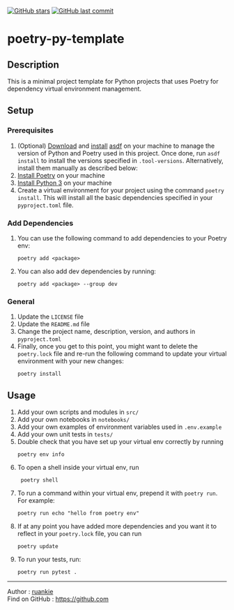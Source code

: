 [![GitHub stars](https://img.shields.io/github/stars/ruankie/poetry-py-template)](https://github.com/ruankie/poetry-py-template/stargazers)
[![GitHub last commit](https://img.shields.io/github/last-commit/ruankie/poetry-py-template)](https://github.com/ruankie/poetry-py-template/commits/main)

# poetry-py-template

## Description

This is a minimal project template for Python projects that uses Poetry for dependency virtual environment management.

## Setup

### Prerequisites
1. (Optional) [Download](https://asdf-vm.com/guide/getting-started.html#_2-download-asdf) and [install](https://asdf-vm.com/guide/getting-started.html#_3-install-asdf) [asdf](https://asdf-vm.com/) on your machine to manage the version of Python and Poetry used in this project. Once done, run `asdf install` to install the versions specified in `.tool-versions`. Alternatively, install them manually as described below:
2. [Install Poetry](https://python-poetry.org/docs/#installation) on your machine
3. [Install Python 3](https://www.python.org/downloads/) on your machine
4. Create a virtual environment for your project using the command `poetry install`. This will install all the basic dependencies specified in your `pyproject.toml` file.

### Add Dependencies
1. You can use the following command to add dependencies to your Poetry env:
    ```shell
    poetry add <package>
    ```
2. You can also add dev dependencies by running:
    ```shell
    poetry add <package> --group dev
    ```
### General
1. Update the `LICENSE` file
2. Update the `README.md` file
3. Change the project name, description, version, and authors in `pyproject.toml`
4. Finally, once you get to this point, you might want to delete the `poetry.lock` file and re-run the following command to update your virtual environment with your new changes:
    ```shell
    poetry install
    ```

## Usage
1. Add your own scripts and modules in `src/`
2. Add your own notebooks in `notebooks/`
3. Add your own examples of environment variables used in `.env.example`
4. Add your own unit tests in `tests/`
5. Double check that you have set up your virtual env correctly by running 
    ```shell
    poetry env info
    ```
6. To open a shell inside your virtual env, run
   ```shell
    poetry shell
    ```
7. To run a command within your virtual env, prepend it with `poetry run`. For example:
   ```shell
   poetry run echo "hello from poetry env"
   ```
8. If at any point you have added more dependencies and you want it to reflect in your `poetry.lock` file, you can run 
   ```shell
   poetry update
   ```
9. To run your tests, run:
    ```shell
    poetry run pytest .
    ```

---
Author : [ruankie](https://github.com/ruankie/poetry-py-template/tree/main)  
Find on GitHub  : https://github.com  